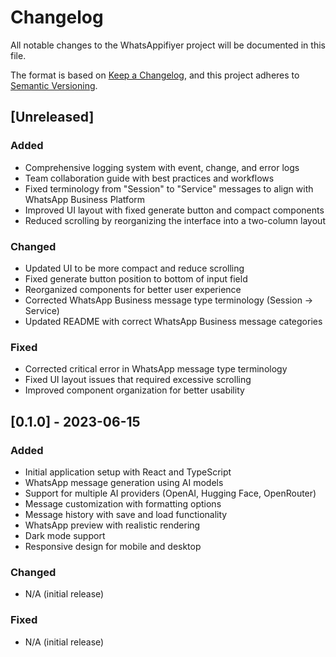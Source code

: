# Changelog

All notable changes to the WhatsAppifiyer project will be documented in this file.

The format is based on [Keep a Changelog](https://keepachangelog.com/en/1.0.0/),
and this project adheres to [Semantic Versioning](https://semver.org/spec/v2.0.0.html).

## [Unreleased]

### Added
- Comprehensive logging system with event, change, and error logs
- Team collaboration guide with best practices and workflows
- Fixed terminology from "Session" to "Service" messages to align with WhatsApp Business Platform
- Improved UI layout with fixed generate button and compact components
- Reduced scrolling by reorganizing the interface into a two-column layout

### Changed
- Updated UI to be more compact and reduce scrolling
- Fixed generate button position to bottom of input field
- Reorganized components for better user experience
- Corrected WhatsApp Business message type terminology (Session → Service)
- Updated README with correct WhatsApp Business message categories

### Fixed
- Corrected critical error in WhatsApp message type terminology
- Fixed UI layout issues that required excessive scrolling
- Improved component organization for better usability

## [0.1.0] - 2023-06-15

### Added
- Initial application setup with React and TypeScript
- WhatsApp message generation using AI models
- Support for multiple AI providers (OpenAI, Hugging Face, OpenRouter)
- Message customization with formatting options
- Message history with save and load functionality
- WhatsApp preview with realistic rendering
- Dark mode support
- Responsive design for mobile and desktop

### Changed
- N/A (initial release)

### Fixed
- N/A (initial release)
